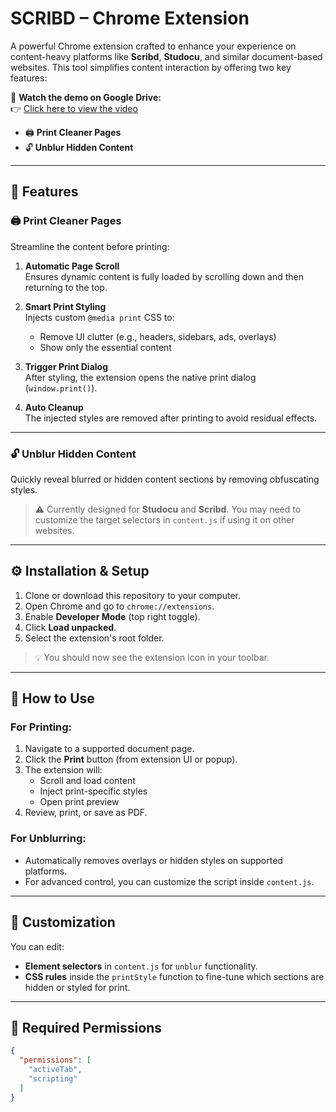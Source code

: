 # SCRIBD – Chrome Extension

A powerful Chrome extension crafted to enhance your experience on content-heavy platforms like **Scribd**, **Studocu**, and similar document-based websites. This tool simplifies content interaction by offering two key features:

🎥 **Watch the demo on Google Drive:**  
👉 [Click here to view the video](https://drive.google.com/file/d/1zKndlHT8PBbQ1_en41Uh4FOk4SVFxA0K/view?usp=sharing)


- 🖨️ **Print Cleaner Pages**
- 🔓 **Unblur Hidden Content**

---

## 🚀 Features

### 🖨️ Print Cleaner Pages
Streamline the content before printing:

1. **Automatic Page Scroll**  
   Ensures dynamic content is fully loaded by scrolling down and then returning to the top.

2. **Smart Print Styling**  
   Injects custom `@media print` CSS to:
   - Remove UI clutter (e.g., headers, sidebars, ads, overlays)
   - Show only the essential content

3. **Trigger Print Dialog**  
   After styling, the extension opens the native print dialog (`window.print()`).

4. **Auto Cleanup**  
   The injected styles are removed after printing to avoid residual effects.

---

### 🔓 Unblur Hidden Content
Quickly reveal blurred or hidden content sections by removing obfuscating styles.

> ⚠️ Currently designed for **Studocu** and **Scribd**. You may need to customize the target selectors in `content.js` if using it on other websites.

---

## ⚙️ Installation & Setup

1. Clone or download this repository to your computer.
2. Open Chrome and go to `chrome://extensions`.
3. Enable **Developer Mode** (top right toggle).
4. Click **Load unpacked**.
5. Select the extension's root folder.

> 💡 You should now see the extension icon in your toolbar.

---

## 🧪 How to Use

### For Printing:
1. Navigate to a supported document page.
2. Click the **Print** button (from extension UI or popup).
3. The extension will:
   - Scroll and load content
   - Inject print-specific styles
   - Open print preview
4. Review, print, or save as PDF.

### For Unblurring:
- Automatically removes overlays or hidden styles on supported platforms.
- For advanced control, you can customize the script inside `content.js`.

---

## 🧰 Customization

You can edit:
- **Element selectors** in `content.js` for `unblur` functionality.
- **CSS rules** inside the `printStyle` function to fine-tune which sections are hidden or styled for print.

---

## 🔐 Required Permissions

```json
{
  "permissions": [
    "activeTab",
    "scripting"
  ]
}
